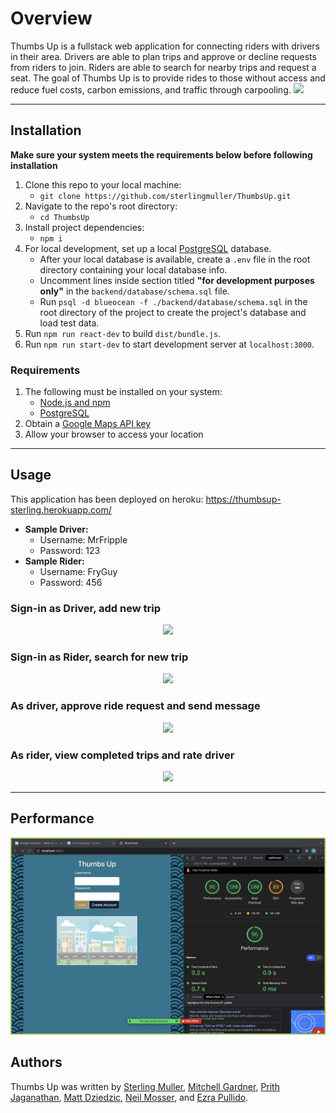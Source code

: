 # Overview
Thumbs Up is a fullstack web application for connecting riders with drivers in their area. Drivers are able to plan trips and approve or decline requests from riders to join. Riders are able to search for nearby trips and request a seat.
The goal of Thumbs Up is to provide rides to those without access and reduce fuel costs, carbon emissions, and traffic through carpooling.
![](readme_assets/thumbsUpLogin.gif)

---

## Installation
**Make sure your system meets the requirements below before following installation**
1. Clone this repo to your local machine:
    - `git clone https://github.com/sterlingmuller/ThumbsUp.git`
2. Navigate to the repo's root directory:
    - `cd ThumbsUp`
3. Install project dependencies:
    - `npm i`
4. For local development, set up a local [PostgreSQL](https://www.postgresql.org/docs/) database.
    - After your local database is available, create a `.env` file in the root directory containing your local database info.
    - Uncomment lines inside section titled **"for development purposes only"** in the `backend/database/schema.sql` file.
    - Run `psql -d blueocean -f ./backend/database/schema.sql` in the root directory of the project to create the project's database and load test data.
5. Run `npm run react-dev` to build `dist/bundle.js`.
6. Run `npm run start-dev` to start development server at `localhost:3000`.

### Requirements
1. The following must be installed on your system:
    - [Node.js and npm](https://nodejs.org/en/download/)
    - [PostgreSQL](https://www.postgresql.org/download/)
2. Obtain a [Google Maps API key](https://developers.google.com/maps)
3. Allow your browser to access your location

---

## Usage
This application has been deployed on heroku: https://thumbsup-sterling.herokuapp.com/

- **Sample Driver:**
    - Username: MrFripple
    - Password: 123
-  **Sample Rider:**
    - Username: FryGuy
    - Password: 456

### Sign-in as Driver, add new trip
<p align="center">
<img src="readme_assets/driverAddTrip.gif">
</p>

### Sign-in as Rider, search for new trip
<p align="center">
<img src="readme_assets/riderFindTrip.gif">
</p>

### As driver, approve ride request and send message
<p align="center">
<img src="readme_assets/driverAcceptReq.gif">
</p>

### As rider, view completed trips and rate driver
<p align="center">
<img src="readme_assets/riderRating.gif">
</p>

---

## Performance
<p align="center">
<img src="readme_assets/lighthouseScore.png">
</p>

## Authors
Thumbs Up was written by [Sterling Muller](https://github.com/sterlingmuller), [Mitchell Gardner](https://github.com/Mitch311G), [Prith Jaganathan](https://github.com/prith98), [Matt Dziedzic](https://github.com/MrFripple), [Neil Mosser](https://github.com/NeilMosser), and [Ezra Pullido](https://github.com/ezra-pullido).
